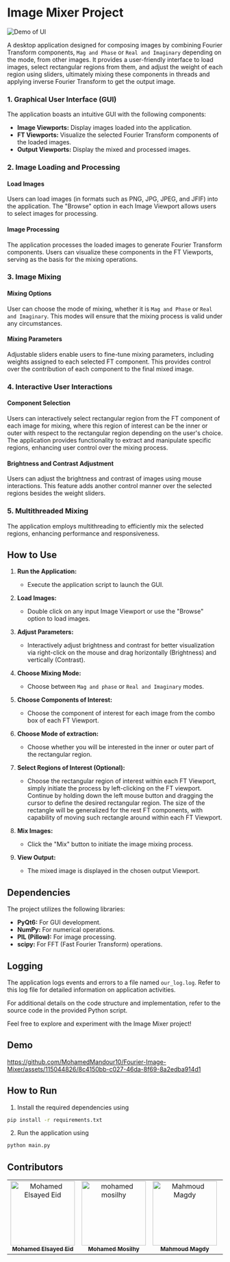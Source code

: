 # Image Mixer Project
![Demo of UI](https://github.com/MohamedMandour10/Fourier-Image-Mixer/assets/115044826/6a6c859e-4838-45cb-bd8e-0db4bcea9e5f)

A desktop application designed for composing images by combining Fourier Transform components, `Mag and Phase` or `Real and Imaginary` depending on the mode, from other images. It provides a user-friendly interface to load images, select rectangular regions from them, and adjust the weight of each region using sliders, ultimately mixing these components in threads and applying inverse Fourier Transform to get the output image.
### 1. Graphical User Interface (GUI)

The application boasts an intuitive GUI with the following components:

- **Image Viewports:** Display images loaded into the application.
- **FT Viewports:** Visualize the selected Fourier Transform components of the loaded images.
- **Output Viewports:** Display the mixed and processed images.

### 2. Image Loading and Processing

#### Load Images

Users can load images (in formats such as PNG, JPG, JPEG, and JFIF) into the application. The "Browse" option in each Image Viewport allows users to select images for processing.

#### Image Processing

The application processes the loaded images to generate Fourier Transform components. Users can visualize these components in the FT Viewports, serving as the basis for the mixing operations.

### 3. Image Mixing

#### Mixing Options

User can choose the mode of mixing, whether it is `Mag and Phase` or `Real and Imaginary`. This modes will ensure that the mixing process is valid under any circumstances.

#### Mixing Parameters

Adjustable sliders enable users to fine-tune mixing parameters, including weights assigned to each selected FT component. This provides control over the contribution of each component to the final mixed image.

### 4. Interactive User Interactions

#### Component Selection

Users can interactively select rectangular region from the FT component of each image for mixing, where this region of interest can be the inner or outer with respect to the rectangular region depending on the user's choice. The application provides functionality to extract and manipulate specific regions, enhancing user control over the mixing process.

#### Brightness and Contrast Adjustment

Users can adjust the brightness and contrast of images using mouse interactions. This feature adds another control manner over the selected regions besides the weight sliders.

### 5. Multithreaded Mixing

The application employs multithreading to efficiently mix the selected regions, enhancing performance and responsiveness.


## How to Use

1. **Run the Application:**
   - Execute the application script to launch the GUI.

2. **Load Images:**
   - Double click on any input Image Viewport or use the "Browse" option to load images.

3. **Adjust Parameters:**
   - Interactively adjust brightness and contrast for better visualization via right-click on the mouse and drag horizontally (Brightness) and vertically (Contrast).

4. **Choose Mixing Mode:**
   - Choose between `Mag and phase` or `Real and Imaginary` modes.

5. **Choose Components of Interest:**
   - Choose the component of interest for each image from the combo box of each FT Viewport.
6. **Choose Mode of extraction:**
   - Choose whether you will be interested in the inner or outer part of the rectangular region.
   
7. **Select Regions of Interest (Optional):**
   - Choose the rectangular region of interest within each FT Viewport, simply initiate the process by left-clicking on the FT viewport. Continue by holding down the left mouse button and dragging the cursor to define the desired rectangular region. The size of the  rectangle will be generalized for the rest FT components, with capability of moving such rectangle around within each FT Viewport.
  
8. **Mix Images:**
   - Click the "Mix" button to initiate the image mixing process.

9. **View Output:**
   - The mixed image is displayed in the chosen output      Viewport.

## Dependencies

The project utilizes the following libraries:

- **PyQt6:** For GUI development.
- **NumPy:** For numerical operations.
- **PIL (Pillow):** For image processing.
- **scipy:** For FFT (Fast Fourier Transform) operations.

## Logging

The application logs events and errors to a file named `our_log.log`. Refer to this log file for detailed information on application activities.

For additional details on the code structure and implementation, refer to the source code in the provided Python script.

Feel free to explore and experiment with the Image Mixer project!

## Demo


https://github.com/MohamedMandour10/Fourier-Image-Mixer/assets/115044826/8c4150bb-c027-46da-8f69-8a2edba914d1


## How to Run

1. Install the required dependencies using 
```bash
pip install -r requirements.txt
```
2. Run the application using 
```bash
python main.py
```

## Contributors <a name = "Contributors"></a>
<table>
  <tr>
    <td align="center">
    <a href="https://github.com/MohamedMandour10" target="_black">
    <img src="https://avatars.githubusercontent.com/u/115044826?v=4" width="150px;" alt="Mohamed Elsayed Eid"/>
    <br />
    <sub><b>Mohamed Elsayed Eid</b></sub></a>
    </td>
    <td align="center">
    <a href="https://github.com/mohamedmosilhy" target="_black">
    <img src="https://avatars.githubusercontent.com/u/93820559?v=4" width="150px;" alt="mohamed mosilhy"/>
    <br />
    <sub><b>Mohamed Mosilhy</b></sub></a>
    </td>
    <td align="center">
    <a href="https://github.com/MahmoudMagdy404" target="_black">
    <img src="https://avatars.githubusercontent.com/u/83336074?v=4" width="150px;" alt="Mahmoud Magdy"/>
    <br />
    <sub><b>Mahmoud Magdy</b></sub></a>
    </td>
    <td align="center">
    <a href="https://github.com/joyou159" target="_black">
    <img src="https://avatars.githubusercontent.com/u/85418161?v=4" width="150px;" alt="Youssef Ahmed"/>
    <br />
    <sub><b>Youssef Ahmed</b></sub></a>
    </td>
      </tr>
